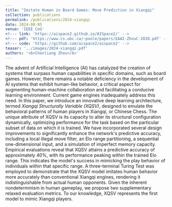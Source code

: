 ```yaml
---
title: "Imitate Human in Board Games: Move Prediction in Xiangqi"
collection: publications
permalink: /publications/2024-xiangqi
date: 2024-08-05
venue: 'IEEE CoG'
<!--- link: 'https://aispace2.github.io/AISpace2/' -->
<!--- pdf: 'https://www.cs.ubc.ca/~poole/papers/EAAI-ZhouC-2020.pdf' -->
<!--- code: 'https://github.com/aispace2/aispace2' -->
teaser: '../images/2024-xiangqi.pdf'
authors: '<b>Chenliang Zhou</b>'
---
```

The advent of Artificial Intelligence (AI) has catalyzed the creation of systems that surpass human capabilities in specific domains, such as board games. However, there remains a notable deficiency in the development of AI systems that exhibit human-like behavior, a critical aspect for augmenting human-machine collaboration and facilitating a conducive learning environment. Current game engines inadequately address this need. In this paper, we introduce an innovative deep learning architecture, termed *Xiangqi Structurally Variable (XQSV)*, designed to emulate the behavioral patterns of human players in Xiangqi, or Chinese Chess. The unique attribute of XQSV is its capacity to alter its structural configuration dynamically, optimizing performance for the task based on the particular subset of data on which it is trained. We have incorporated several design improvements to significantly enhance the network's predictive accuracy, including a local illegal move filter, an Elo range partitioning, a sequential one-dimensional input, and a simulation of imperfect memory capacity. Empirical evaluations reveal that XQSV attains a predictive accuracy of approximately 40%, with its performance peaking within the trained Elo range. This indicates the model's success in mimicking the play behavior of individuals within that specific range. A three-terminal Turing Test was employed to demonstrate that the XQSV model imitates human behavior more accurately than conventional Xiangqi engines, rendering it indistinguishable from actual human opponents. Given the inherent nondeterminism in human gameplay, we propose two supplementary relaxed evaluation metrics. To our knowledge, XQSV represents the first model to mimic Xiangqi players.
